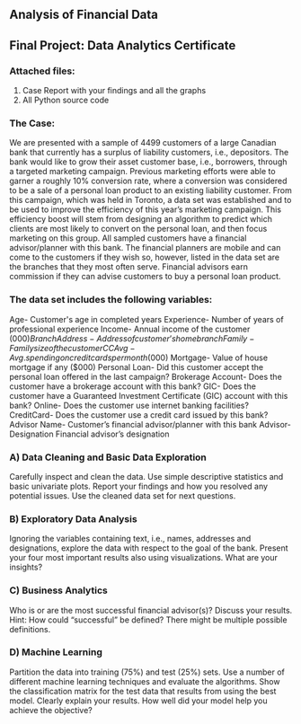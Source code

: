 ## Analysis of Financial Data
## Final Project: Data Analytics Certificate 

### Attached files:
1. Case Report with your findings and all the graphs
2. All Python source code 

### The Case: 
We are presented with a sample of 4499 customers of a large Canadian bank that currently has a surplus of liability customers, i.e., depositors. The bank would like to grow their asset customer base, i.e., borrowers, through a targeted marketing campaign. Previous marketing efforts were able to garner a roughly 10% conversion rate, where a conversion was considered to be a sale of a personal loan product to an existing liability customer. From this campaign, which was held in Toronto, a data set was established and to be used to improve the efficiency of this year’s marketing campaign. This efficiency boost will stem from designing an algorithm to predict which clients are most likely to convert on the personal loan, and then focus marketing on this group. All sampled customers have a financial advisor/planner with this bank. The financial planners are mobile and can come to the customers if they wish so, however, listed in the data set are the branches that they most often serve. Financial advisors earn commission if they can advise customers to buy a personal loan product. 

### The data set includes the following variables: 
Age- Customer's age in completed years 
Experience- Number of years of professional experience 
Income- Annual income of the customer ($000) 
Branch Address- Address of customer’s home branch 
Family- Family size of the customer 
CCAvg- Avg. spending on credit cards per month ($000) 
Mortgage- Value of house mortgage if any ($000) 
Personal Loan- Did this customer accept the personal loan offered in the last campaign? 
Brokerage Account- Does the customer have a brokerage account with this bank? 
GIC- Does the customer have a Guaranteed Investment Certificate (GIC) account with this bank? 
Online- Does the customer use internet banking facilities? 
CreditCard- Does the customer use a credit card issued by this bank? 
Advisor Name- Customer’s financial advisor/planner with this bank 
Advisor- Designation Financial advisor’s designation 


### A) Data Cleaning and Basic Data Exploration 

Carefully inspect and clean the data. Use simple descriptive statistics and basic univariate plots. Report your findings and how you resolved any potential issues. 
Use the cleaned data set for next questions. 

### B) Exploratory Data Analysis 

Ignoring the variables containing text, i.e., names, addresses and designations, explore the data with respect to the goal of the bank. Present your four most important results also using visualizations. What are your insights? 

### C) Business Analytics 

Who is or are the most successful financial advisor(s)? Discuss your results. Hint: How could “successful” be defined? There might be multiple possible definitions. 

### D) Machine Learning 

Partition the data into training (75%) and test (25%) sets. Use a number of different machine learning techniques and evaluate the algorithms. Show the classification matrix for the test data that results from using the best model. Clearly explain your results. How well did your model help you achieve the objective? 
